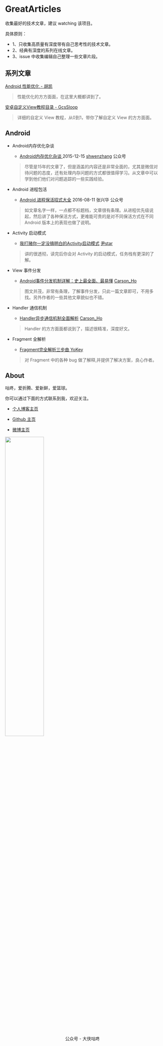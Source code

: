 # **GreatArticles**

收集最好的技术文章，建议 watching 该项目。

具体原则：

* 1、只收集高质量有深度带有自己思考性的技术文章。
* 2、经典有深度的系列在线文章。
* 3、issue 中收集编辑自己整理一些文章片段。

## 系列文章
[Android 性能优化 - 胡凯](http://hukai.me/blog/categories/android-performance/)
> 性能优化的方方面面，在这里大概都讲到了。

[安卓自定义View教程目录 - GcsSloop](http://www.gcssloop.com/customview/CustomViewIndex)
> 详细的自定义 View 教程，从0到1，带你了解自定义 View 的方方面面。 

## Android 

- Android内存优化杂谈

  - [Android内存优化杂谈 ](https://mp.weixin.qq.com/s/Z7oMv0IgKWNkhLon_hFakg)  2015-12-15 [shwenzhang](https://github.com/shwenzhang) 公众号

  > 尽管是15年的文章了，但是涵盖的内容还是非常全面的，尤其是微信对待问题的态度，还有处理内存问题的方式都很值得学习。从文章中可以学到他们他们对问题追踪的一些实践经验。
  
- Android 进程包活

  - [Android 进程保活招式大全](https://mp.weixin.qq.com/s/OXiFQNTyCHpqSP6B9HOiHw) 2016-08-11 张兴华 公众号

  > 如文章名字一样，一点都不标题档，文章很有条理。从进程优先级说起，然后讲了各种保活方式，更难能可贵的是对不同保活方式在不同 Android 版本上的表现也做了说明。

* Activity 启动模式

    * [我打赌你一定没搞明白的Activity启动模式](http://www.jianshu.com/p/2a9fcf3c11e4) [尹star](http://www.jianshu.com/u/bd3befbe51d0)
    > 讲的很透彻，读完后你会对 Activity 的启动模式，任务栈有更深的了解。

* View 事件分发
    * [Android事件分发机制详解：史上最全面、最易懂](http://www.jianshu.com/p/38015afcdb58) [Carson_Ho](http://www.jianshu.com/u/383970bef0a0) 
    > 图文并茂，非常有条理，了解事件分发，只此一篇文章即可，不用多找。另外作者的一些其他文章貌似也不错。

* Handler 通信机制
    * [Handler异步通信机制全面解析](http://www.jianshu.com/p/9fe944ee02f7) [Carson_Ho](http://www.jianshu.com/u/383970bef0a0) 
    > Handler 的方方面面都说到了，描述很精准，深度好文。     

* Fragment 全解析
    * [Fragment完全解析三步曲 ](http://www.jianshu.com/p/d9143a92ad94) [YoKey](https://github.com/YoKeyword)  
    > 对 Fragment 中的各种 bug 做了解释,并提供了解决方案，良心作者。

## About 
咕咚，爱折腾、爱新鲜，爱篮球。

你可以通过下面的方式联系到我，欢迎关注。

* [个人博客主页](http://gudong.name/)

* [Github 主页](https://github.com/maoruibin)

* [微博主页](http://weibo.com/u/1874136301)

<img src="http://7xr9gx.com1.z0.glb.clouddn.com/qrcode_for_gh_58ac6be237a4_430.jpg" style="width: 50%;">
<center> 公众号 - 大侠咕咚</center >




